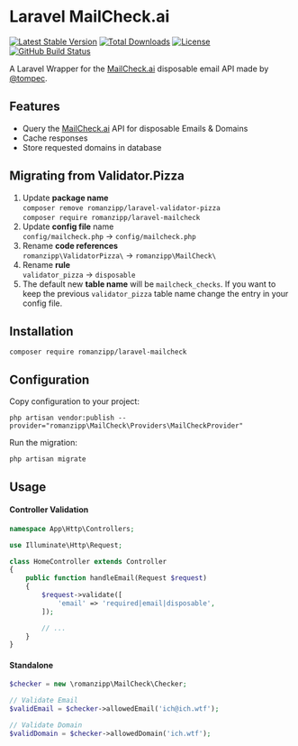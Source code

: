 # Laravel MailCheck.ai

[![Latest Stable Version](https://img.shields.io/packagist/v/romanzipp/laravel-mailcheck.svg?style=flat-square)](https://packagist.org/packages/romanzipp/laravel-mailcheck)
[![Total Downloads](https://img.shields.io/packagist/dt/romanzipp/laravel-mailcheck.svg?style=flat-square)](https://packagist.org/packages/romanzipp/laravel-mailcheck)
[![License](https://img.shields.io/packagist/l/romanzipp/laravel-mailcheck.svg?style=flat-square)](https://packagist.org/packages/romanzipp/laravel-mailcheck)
[![GitHub Build Status](https://img.shields.io/github/actions/workflow/status/romanzipp/Laravel-MailCheck/tests.yml?label=tests&branch=master&style=flat-square)](https://github.com/romanzipp/Laravel-MailCheck/actions)

A Laravel Wrapper for the [MailCheck.ai](https://www.mailcheck.ai) disposable email API made by [@tompec](https://github.com/tompec).

## Features

- Query the [MailCheck.ai](https://www.mailcheck.ai) API for disposable Emails & Domains
- Cache responses
- Store requested domains in database

## Migrating from Validator.Pizza

1. Update **package name**    
    `composer remove romanzipp/laravel-validator-pizza`    
    `composer require romanzipp/laravel-mailcheck`
2. Update **config file** name    
    `config/mailcheck.php` → `config/mailcheck.php`
3. Rename **code references**    
    `romanzipp\ValidatorPizza\` → `romanzipp\MailCheck\`
4. Rename **rule**    
    `validator_pizza` → `disposable`
5. The default new **table name** will be `mailcheck_checks`. If you want to keep the previous `validator_pizza` table name change the entry in your config file.

## Installation

```
composer require romanzipp/laravel-mailcheck
```

## Configuration

Copy configuration to your project:

```
php artisan vendor:publish --provider="romanzipp\MailCheck\Providers\MailCheckProvider"
```

Run the migration:

```
php artisan migrate
```

## Usage

#### Controller Validation

```php
namespace App\Http\Controllers;

use Illuminate\Http\Request;

class HomeController extends Controller
{
    public function handleEmail(Request $request)
    {
        $request->validate([
            'email' => 'required|email|disposable',
        ]);

        // ...
    }
}
```

#### Standalone

```php
$checker = new \romanzipp\MailCheck\Checker;

// Validate Email
$validEmail = $checker->allowedEmail('ich@ich.wtf');

// Validate Domain
$validDomain = $checker->allowedDomain('ich.wtf');
```
